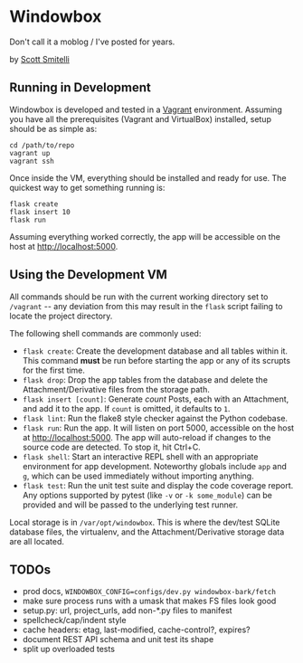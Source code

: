 Windowbox
=========

Don't call it a moblog / I've posted for years.

by [Scott Smitelli](mailto:scott@smitelli.com)

Running in Development
----------------------

Windowbox is developed and tested in a [Vagrant](https://www.vagrantup.com/) environment. Assuming you have all the prerequisites (Vagrant and VirtualBox) installed, setup should be as simple as:

    cd /path/to/repo
    vagrant up
    vagrant ssh

Once inside the VM, everything should be installed and ready for use. The quickest way to get something running is:

    flask create
    flask insert 10
    flask run

Assuming everything worked correctly, the app will be accessible on the host at [http://localhost:5000](http://localhost:5000/).

Using the Development VM
------------------------

All commands should be run with the current working directory set to `/vagrant` -- any deviation from this may result in the `flask` script failing to locate the project directory.

The following shell commands are commonly used:

- `flask create`: Create the development database and all tables within it. This command **must** be run before starting the app or any of its scrupts for the first time.
- `flask drop`: Drop the app tables from the database and delete the Attachment/Derivative files from the storage path.
- `flask insert [count]`: Generate _count_ Posts, each with an Attachment, and add it to the app. If `count` is omitted, it defaults to `1`.
- `flask lint`: Run the flake8 style checker against the Python codebase.
- `flask run`: Run the app. It will listen on port 5000, accessible on the host at [http://localhost:5000](http://localhost:5000/). The app will auto-reload if changes to the source code are detected. To stop it, hit Ctrl+C.
- `flask shell`: Start an interactive REPL shell with an appropriate environment for app development. Noteworthy globals include `app` and `g`, which can be used immediately without importing anything.
- `flask test`: Run the unit test suite and display the code coverage report. Any options supported by pytest (like `-v` or `-k some_module`) can be provided and will be passed to the underlying test runner.

Local storage is in `/var/opt/windowbox`. This is where the dev/test SQLite database files, the virtualenv, and the Attachment/Derivative storage data are all located.

TODOs
-----

- prod docs, `WINDOWBOX_CONFIG=configs/dev.py windowbox-bark/fetch`
- make sure process runs with a umask that makes FS files look good
- setup.py: url, project_urls, add non-*.py files to manifest
- spellcheck/cap/indent style
- cache headers: etag, last-modified, cache-control?, expires?
- document REST API schema and unit test its shape
- split up overloaded tests

